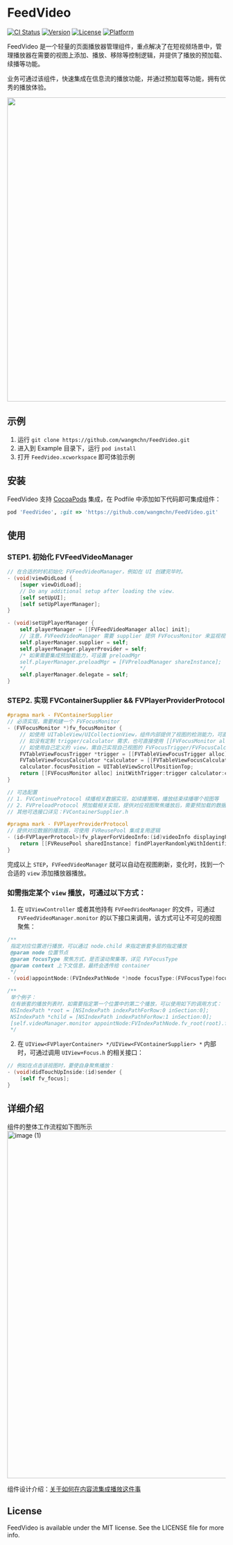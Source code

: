 # FeedVideo

[![CI Status](https://img.shields.io/travis/wangmchn@163.com/FeedVideo.svg?style=flat)](https://travis-ci.org/wangmchn@163.com/FeedVideo)
[![Version](https://img.shields.io/cocoapods/v/FeedVideo.svg?style=flat)](https://cocoapods.org/pods/FeedVideo)
[![License](https://img.shields.io/cocoapods/l/FeedVideo.svg?style=flat)](https://cocoapods.org/pods/FeedVideo)
[![Platform](https://img.shields.io/cocoapods/p/FeedVideo.svg?style=flat)](https://cocoapods.org/pods/FeedVideo)

FeedVideo 是一个轻量的页面播放器管理组件，重点解决了在短视频场景中，管理播放器在需要的视图上添加、播放、移除等控制逻辑，并提供了播放的预加载、续播等功能。

业务可通过该组件，快速集成在信息流的播放功能，并通过预加载等功能，拥有优秀的播放体验。

<img width="700" src="https://user-images.githubusercontent.com/9441848/155889192-f4e5e072-efae-4600-b5c6-6368f100d3d2.png">

## 示例

1. 运行 `git clone https://github.com/wangmchn/FeedVideo.git`
2. 进入到 Example 目录下，运行 `pod install`
3. 打开 `FeedVideo.xcworkspace` 即可体验示例

## 安装

FeedVideo 支持 [CocoaPods](https://cocoapods.org) 集成，在 Podfile 中添加如下代码即可集成组件：

```ruby
pod 'FeedVideo', :git => 'https://github.com/wangmchn/FeedVideo.git'
```

## 使用
### STEP1. 初始化 FVFeedVideoManager
```objective-c
// 在合适的时机初始化 FVFeedVideoManager，例如在 UI 创建完毕时。
- (void)viewDidLoad {
    [super viewDidLoad];
    // Do any additional setup after loading the view.
    [self setUpUI];
    [self setUpPlayerManager];
}

- (void)setUpPlayerManager {
    self.playerManager = [[FVFeedVideoManager alloc] init];
    // 注意，FVFeedVideoManager 需要 supplier 提供 FVFocusMonitor 来监视视图变化，请确保创建时，监视的视图已经初始化
    self.playerManager.supplier = self;
    self.playerManager.playerProvider = self;
    /* 如果需要集成预加载能力，可设置 preloadMgr
    self.playerManager.preloadMgr = [FVPreloadManager shareInstance];
    */
    self.playerManager.delegate = self;
}
```
### STEP2. 实现 FVContainerSupplier && FVPlayerProviderProtocol
```objective-c
#pragma mark - FVContainerSupplier
// 必须实现，需要构建一个 FVFocusMonitor
- (FVFocusMonitor *)fv_focusMonitor {
    // 如使用 UITableView/UICollectionView，组件内部提供了视图的检测能力，可直接初始化对应的 trigger/calculator 初始化 FVFocusMonitor
    // 如没有定制 trigger/calculator 需求，也可直接使用 [[FVFocusMonitor alloc] initWithTableView:self.tableView] / [[FVFocusMonitor alloc] initWithCollectionView:self.collectionView]
    // 如使用自己定义的 view，需自己实现自己视图的 FVFocusTrigger/FVFocusCalculator
    FVTableViewFocusTrigger *trigger = [[FVTableViewFocusTrigger alloc] initWithTableView:self.tableView];
    FVTableViewFocusCalculator *calculator = [[FVTableViewFocusCalculator alloc] initWithRootView:self.tableView];
    calculator.focusPosition = UITableViewScrollPositionTop;
    return [[FVFocusMonitor alloc] initWithTrigger:trigger calculator:calculator];
}

// 可选配置
// 1. FVContinueProtocol 续播相关数据实现，如续播策略，播放结束续播哪个视图等
// 2. FVPreloadProtocol 预加载相关实现，提供对应视图聚焦播放后，需要预加载的数据列表
// 其他可选接口详见：FVContainerSupplier.h

#pragma mark - FVPlayerProviderProtocol
// 提供对应数据的播放器，可使用 FVReusePool 集成复用逻辑
- (id<FVPlayerProtocol>)fv_playerForVideoInfo:(id)videoInfo displayingPlayerList:(NSArray<id<FVPlayerProtocol>> *)playerList {
    return [[FVReusePool sharedInstance] findPlayerRandomlyWithIdentifier:videoInfo type:@"" except:[NSSet setWithArray:playerList]];
}

```
完成以上 `STEP`，`FVFeedVideoManager` 就可以自动在视图刷新，变化时，找到一个合适的 `view` 添加播放器播放。
### 如需指定某个 `view` 播放，可通过以下方式：
1. 在 `UIViewController` 或者其他持有 `FVFeedVideoManager` 的文件，可通过 `FVFeedVideoManager.monitor` 的以下接口来调用，该方式可让不可见的视图聚焦：
```objective-c
/**
 指定对应位置进行播放，可以通过 node.child 来指定嵌套多层的指定播放
 @param node 位置节点
 @param focusType 聚焦方式，是否滚动聚集等，详见 FVFocusType
 @param context 上下文信息，最终会透传给 container
 */
- (void)appointNode:(FVIndexPathNode *)node focusType:(FVFocusType)focusType context:(nullable FVContext *)context;

/**
 举个例子：
 在有嵌套的播放列表时，如需要指定第一个位置中的第二个播放，可以使用如下的调用方式：
 NSIndexPath *root = [NSIndexPath indexPathForRow:0 inSection:0];
 NSIndexPath *child = [NSIndexPath indexPathForRow:1 inSection:0];
 [self.videoManager.monitor appointNode:FVIndexPathNode.fv_root(root).fv_child(child) focusType:FVFocusTypeAfterScroll context:nil];
 */
```
2. 在 `UIView<FVPlayerContainer> */UIView<FVContainerSupplier> *` 内部时，可通过调用 `UIView+Focus.h` 的相关接口：
```objective-c
// 例如在点击该视图时，要使自身聚焦播放：
- (void)didTouchUpInside:(id)sender {
    [self fv_focus];
}
```
## 详细介绍
组件的整体工作流程如下图所示
<img width="800" alt="image (1)" src="https://user-images.githubusercontent.com/9441848/155889110-0f84287a-7c31-4370-8294-d0159c0a0dc9.png">

组件设计介绍：[关于如何在内容流集成播放这件事](https://docs.qq.com/doc/DSW9ZelViVnlzZ0Ri?_t=1645187111489)

## License

FeedVideo is available under the MIT license. See the LICENSE file for more info.
